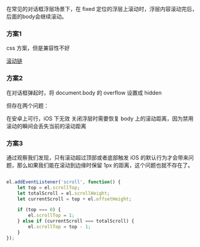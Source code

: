 在常见的对话框浮层场景下，在 fixed 定位的浮层上滚动时，浮层内容滚动完后，后面的body会继续滚动。

### 方案1

css 方案，但是兼容性不好

[滚动链](https://developer.mozilla.org/zh-CN/docs/Web/CSS/overscroll-behavior)

### 方案2

在对话框弹起时，将 document.body 的 overflow 设置成 hidden

但存在两个问题：

在安卓上可行，iOS 下无效
关闭浮层时需要恢复 body 上的滚动距离，因为禁用滚动的瞬间会丢失当前的滚动距离


### 方案3

通过观察我们发现，只有滚动超过顶部或者底部触发 iOS 的默认行为才会带来问题，那么如果我们能在滚动到边缘时保留 1px 的距离，这个问题也就不存在了。

```js

el.addEventListener('scroll', function() {
    let top = el.scrollTop;
    let totalScroll = el.scrollHeight;
    let currentScroll = top + el.offsetHeight;

    if (top === 0) {
        el.scrollTop = 1;
    } else if (currentScroll === totalScroll) {
        el.scrollTop = top - 1;
    }
});

```